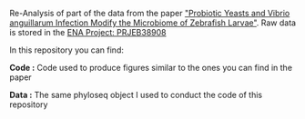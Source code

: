 Re-Analysis of part of the data from the paper ["Probiotic Yeasts and Vibrio anguillarum Infection Modify the Microbiome of Zebrafish Larvae"](https://www.frontiersin.org/articles/10.3389/fmicb.2021.647977/full). Raw data is stored in the [ENA Project: PRJEB38908](https://www.ebi.ac.uk/ena/browser/view/PRJEB38908?show=reads)

In this repository you can find:

**Code :** Code used to produce figures similar to the ones you can find in the paper

**Data :** The same phyloseq object I used to conduct the code of this repository
